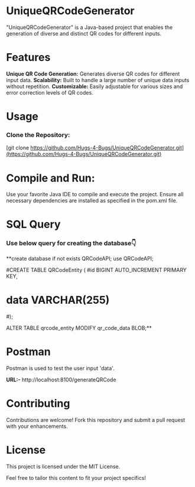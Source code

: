 # UniqueQRCodeGenerator
"UniqueQRCodeGenerator" is a Java-based project that enables the generation of diverse and distinct QR codes for different inputs.


# Features

**Unique QR Code Generation:** Generates diverse QR codes for different input data.
**Scalability:** Built to handle a large number of unique data inputs without repetition.
**Customizable:** Easily adjustable for various sizes and error correction levels of QR codes.

# Usage
### Clone the Repository:
[git clone https://github.com/Hugs-4-Bugs/UniqueQRCodeGenerator.git](https://github.com/Hugs-4-Bugs/UniqueQRCodeGenerator.git)


# Compile and Run:
Use your favorite Java IDE to compile and execute the project.
Ensure all necessary dependencies are installed as specified in the pom.xml file.


# SQL Query
### Use below query for creating the database👇

**create database if not exists QRCodeAPI;
use QRCodeAPI;

#CREATE TABLE QRCodeEntity (
    #id BIGINT AUTO_INCREMENT PRIMARY KEY,
   # data VARCHAR(255)
#);

ALTER TABLE qrcode_entity MODIFY qr_code_data BLOB;**


# Postman
Postman is used to test the user input 'data'.

**URL:-** http://localhost:8100/generateQRCode


# Contributing
Contributions are welcome! Fork this repository and submit a pull request with your enhancements.

# License
This project is licensed under the MIT License.

Feel free to tailor this content to fit your project specifics!





